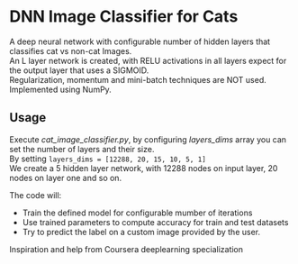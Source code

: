 # DNN Image Classifier for Cats
A deep neural network with configurable number of hidden layers that classifies cat vs non-cat Images.       
An L layer network is created, with RELU activations in all layers expect for the output layer that uses a  SIGMOID.   
Regularization, momentum and mini-batch techniques are NOT used.                       
Implemented using NumPy.

## Usage

Execute                      *cat_image_classifier.py*, by configuring *layers_dims* array you can set the number of layers and their size.     
By setting  ```layers_dims = [12288, 20, 15, 10, 5, 1] ```               
We create a 5 hidden layer network, with 12288 nodes on input layer, 20 nodes on layer one and so on.

The code will:
* Train the defined model for configurable mumber of iterations
* Use trained parameters to compute accuracy for train and test datasets
* Try to predict the label on a custom image provided by the user.

Inspiration and help from Coursera deeplearning specialization
